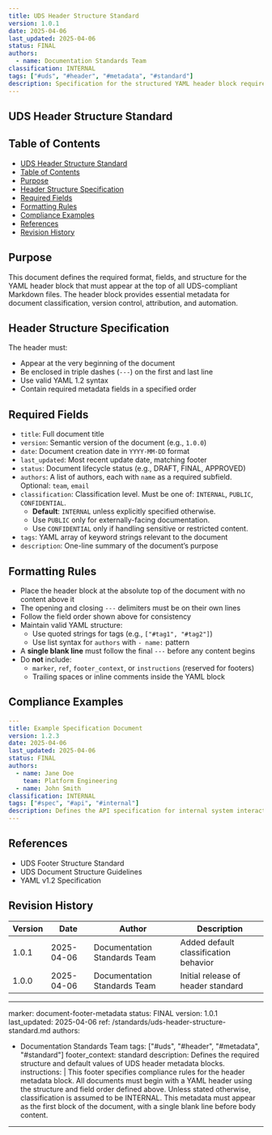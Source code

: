 ```yaml
---
title: UDS Header Structure Standard
version: 1.0.1
date: 2025-04-06
last_updated: 2025-04-06
status: FINAL
authors:
  - name: Documentation Standards Team
classification: INTERNAL
tags: ["#uds", "#header", "#metadata", "#standard"]
description: Specification for the structured YAML header block required at the beginning of all UDS-compliant documents, including required fields, formatting, placement rules, and compliance examples.
---
```


## UDS Header Structure Standard

## Table of Contents

- [UDS Header Structure Standard](#uds-header-structure-standard)
- [Table of Contents](#table-of-contents)
- [Purpose](#purpose)
- [Header Structure Specification](#header-structure-specification)
- [Required Fields](#required-fields)
- [Formatting Rules](#formatting-rules)
- [Compliance Examples](#compliance-examples)
- [References](#references)
- [Revision History](#revision-history)

## Purpose

This document defines the required format, fields, and structure for the YAML header block that must appear at the top of all UDS-compliant Markdown files. The header block provides essential metadata for document classification, version control, attribution, and automation.

## Header Structure Specification

The header must:

- Appear at the very beginning of the document
- Be enclosed in triple dashes (`---`) on the first and last line
- Use valid YAML 1.2 syntax
- Contain required metadata fields in a specified order

## Required Fields

- `title`: Full document title
- `version`: Semantic version of the document (e.g., `1.0.0`)
- `date`: Document creation date in `YYYY-MM-DD` format
- `last_updated`: Most recent update date, matching footer
- `status`: Document lifecycle status (e.g., DRAFT, FINAL, APPROVED)
- `authors`: A list of authors, each with `name` as a required subfield. Optional: `team`, `email`
- `classification`: Classification level. Must be one of: `INTERNAL`, `PUBLIC`, `CONFIDENTIAL`.  
  - **Default**: `INTERNAL` unless explicitly specified otherwise.  
  - Use `PUBLIC` only for externally-facing documentation.  
  - Use `CONFIDENTIAL` only if handling sensitive or restricted content.
- `tags`: YAML array of keyword strings relevant to the document
- `description`: One-line summary of the document’s purpose

## Formatting Rules

- Place the header block at the absolute top of the document with no content above it
- The opening and closing `---` delimiters must be on their own lines
- Follow the field order shown above for consistency
- Maintain valid YAML structure:
  - Use quoted strings for tags (e.g., `["#tag1", "#tag2"]`)
  - Use list syntax for `authors` with `- name:` pattern
- A **single blank line** must follow the final `---` before any content begins
- Do **not** include:
  - `marker`, `ref`, `footer_context`, or `instructions` (reserved for footers)
  - Trailing spaces or inline comments inside the YAML block

## Compliance Examples

```yaml
---
title: Example Specification Document
version: 1.2.3
date: 2025-04-06
last_updated: 2025-04-06
status: FINAL
authors:
  - name: Jane Doe
    team: Platform Engineering
  - name: John Smith
classification: INTERNAL
tags: ["#spec", "#api", "#internal"]
description: Defines the API specification for internal system interaction.
---
```

## References

- UDS Footer Structure Standard  
- UDS Document Structure Guidelines  
- YAML v1.2 Specification

## Revision History

| Version | Date       | Author                    | Description                                  |
|---------|------------|----------------------------|----------------------------------------------|
| 1.0.1   | 2025-04-06 | Documentation Standards Team | Added default classification behavior         |
| 1.0.0   | 2025-04-06 | Documentation Standards Team | Initial release of header standard           |

---
marker: document-footer-metadata
status: FINAL
version: 1.0.1
last_updated: 2025-04-06
ref: /standards/uds-header-structure-standard.md
authors:
  - Documentation Standards Team
tags: ["#uds", "#header", "#metadata", "#standard"]
footer_context: standard
description: Defines the required structure and default values of UDS header metadata blocks.
instructions: |
  This footer specifies compliance rules for the header metadata block.
  All documents must begin with a YAML header using the structure and field order defined above.
  Unless stated otherwise, classification is assumed to be INTERNAL.
  This metadata must appear as the first block of the document, with a single blank line before body content.

---

